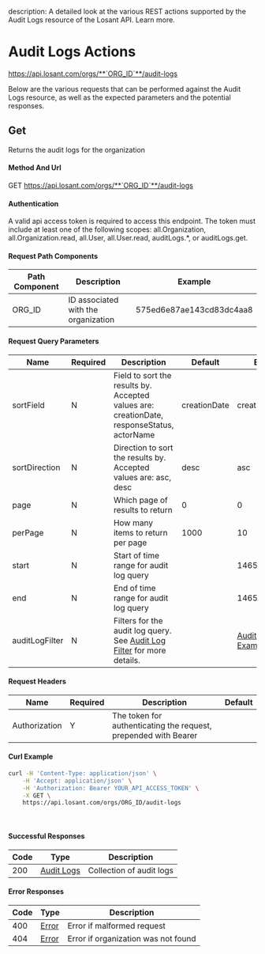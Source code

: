 description: A detailed look at the various REST actions supported by the Audit Logs resource of the Losant API. Learn more.

# Audit Logs Actions

https://api.losant.com/orgs/**`ORG_ID`**/audit-logs

Below are the various requests that can be performed against the
Audit Logs resource, as well as the expected
parameters and the potential responses.

## Get

Returns the audit logs for the organization

#### Method And Url

GET https://api.losant.com/orgs/**`ORG_ID`**/audit-logs

#### Authentication
A valid api access token is required to access this endpoint. The token must
include at least one of the following scopes:
all.Organization, all.Organization.read, all.User, all.User.read, auditLogs.*, or auditLogs.get.

#### Request Path Components

| Path Component | Description | Example |
| -------------- | ----------- | ------- |
| ORG_ID | ID associated with the organization | 575ed6e87ae143cd83dc4aa8 |

#### Request Query Parameters

| Name | Required | Description | Default | Example |
| ---- | -------- | ----------- | ------- | ------- |
| sortField | N | Field to sort the results by. Accepted values are: creationDate, responseStatus, actorName | creationDate | creationDate |
| sortDirection | N | Direction to sort the results by. Accepted values are: asc, desc | desc | asc |
| page | N | Which page of results to return | 0 | 0 |
| perPage | N | How many items to return per page | 1000 | 10 |
| start | N | Start of time range for audit log query |  | 1465790400000 |
| end | N | End of time range for audit log query |  | 1465790400000 |
| auditLogFilter | N | Filters for the audit log query. See [Audit Log Filter](schemas.md#audit-log-filter) for more details. |  | [Audit Log Filter Example](schemas.md#audit-log-filter-example) |

#### Request Headers

| Name | Required | Description | Default |
| ---- | -------- | ----------- | ------- |
| Authorization | Y | The token for authenticating the request, prepended with Bearer | |

#### Curl Example

```bash
curl -H 'Content-Type: application/json' \
    -H 'Accept: application/json' \
    -H 'Authorization: Bearer YOUR_API_ACCESS_TOKEN' \
    -X GET \
    https://api.losant.com/orgs/ORG_ID/audit-logs
```
<br/>

#### Successful Responses

| Code | Type | Description |
| ---- | ---- | ----------- |
| 200 | [Audit Logs](schemas.md#audit-logs) | Collection of audit logs |

#### Error Responses

| Code | Type | Description |
| ---- | ---- | ----------- |
| 400 | [Error](schemas.md#error) | Error if malformed request |
| 404 | [Error](schemas.md#error) | Error if organization was not found |

<br/>

